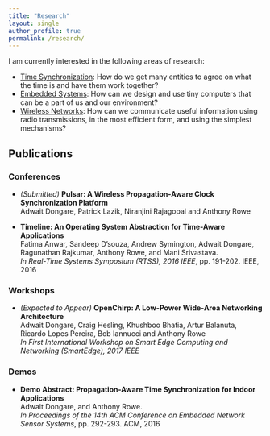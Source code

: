 ```yaml
---
title: "Research"
layout: single
author_profile: true
permalink: /research/
---
```


I am currently interested in the following areas of research:

- [Time Synchronization](https://en.wikipedia.org/wiki/Synchronization): How do we get many entities to agree on what the time is and have them work together?
- [Embedded Systems](https://en.wikipedia.org/wiki/Embedded_system): How can we design and use tiny computers that can be a part of us and our environment?
- [Wireless Networks](https://en.wikipedia.org/wiki/Wireless): How can we communicate useful information using radio transmissions, in the most efficient form, and using the simplest mechanisms?

## Publications

### Conferences

- *(Submitted)* **Pulsar: A Wireless Propagation-Aware Clock Synchronization Platform**  
    Adwait Dongare, Patrick Lazik, Niranjini Rajagopal and Anthony Rowe

- **Timeline: An Operating System Abstraction for Time-Aware Applications**  
    Fatima Anwar, Sandeep D’souza, Andrew Symington, Adwait Dongare, Ragunathan Rajkumar, Anthony Rowe, and Mani Srivastava.  
    *In Real-Time Systems Symposium (RTSS), 2016 IEEE*, pp. 191-202. IEEE, 2016

### Workshops

- *(Expected to Appear)* **OpenChirp: A Low-Power Wide-Area Networking Architecture**  
    Adwait Dongare, Craig Hesling, Khushboo Bhatia, Artur Balanuta, Ricardo Lopes Pereira, Bob Iannucci and Anthony Rowe  
    *In First International Workshop on Smart Edge Computing and Networking (SmartEdge), 2017 IEEE*

### Demos

- **Demo Abstract: Propagation-Aware Time Synchronization for Indoor Applications**  
    Adwait Dongare, and Anthony Rowe.  
    *In Proceedings of the 14th ACM Conference on Embedded Network Sensor Systems*, pp. 292-293. ACM, 2016